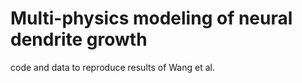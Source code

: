 # Multi-physics modeling of neural dendrite growth
code and data to reproduce results of Wang et al.
